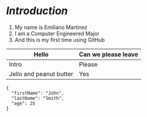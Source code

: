 # *Introduction*

1. My name is Emiliano Martinez
2. I am a Computer Engineered Major
3. And this is my first time using GitHub

| Hello | Can we please leave |
| ---------- | --------- |
| Intro | Please |
| Jello and peanut butter | Yes |

```
{
  "firstName": "John",
  "lastName": "Smith",
  "age": 25
}
```
